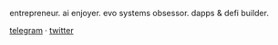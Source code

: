 entrepreneur. ai enjoyer. evo systems obsessor. dapps & defi builder. 

[telegram](https://t.me/jynground) · [twitter](https://x.com/jynxbt)

